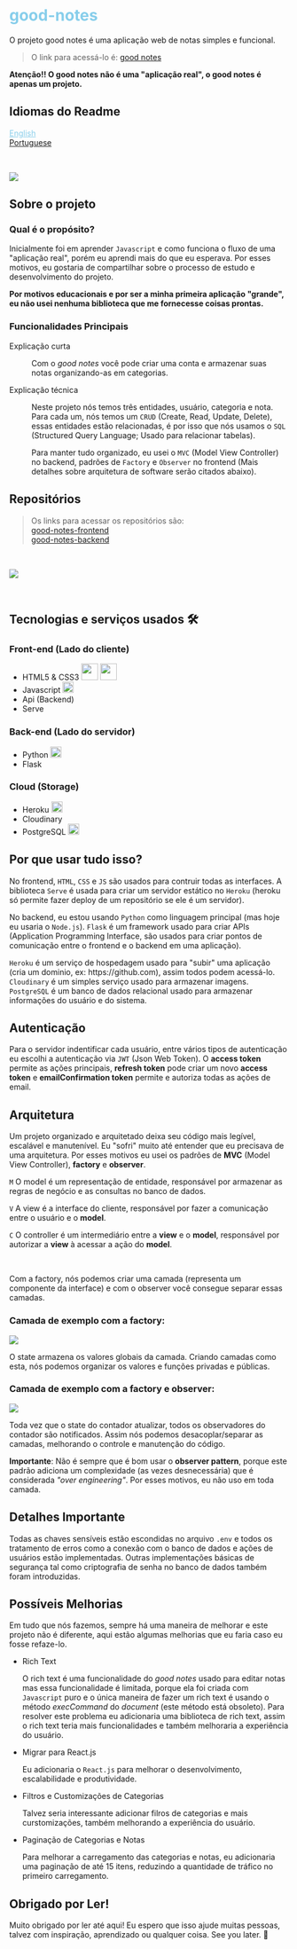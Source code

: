 
<div>
  <h1 style="color: skyblue;">good-notes</h1>
  <p>
    O projeto good notes é uma aplicação web de notas simples e funcional.
  </p>
  <blockquote>
    O link para acessá-lo é: <a href="https://good-notes-app.herokuapp.com">good notes</a>
  </blockquote>
</div>

<div>
  <strong>Atenção!! O good notes não é uma "aplicação real", o good notes é apenas um projeto.</strong>
</div>

<div>
  <h2>Idiomas do Readme</h2>
  <div>
    <a href="https://github.com/GustavoRodrigue-s/good-notes/blob/main/README.md" style="cursor: pointer; color: skyblue;">English</a>
  </div>
  <div>
    <a href="https://github.com/GustavoRodrigue-s/good-notes/blob/main/README-pt.md" >Portuguese</a>
  </div>
</div>

&nbsp;

<div>
  <img src="http://img.shields.io/static/v1?label=Status&message=Finished&color=green&style=flat" />
</div>

<div>
  <div>
    <h2>Sobre o projeto</h2>
    <h3>Qual é o propósito?</h3>
    <p>
      Inicialmente foi em aprender <code>Javascript</code> e como funciona o fluxo de uma "aplicação real", porém eu aprendi mais do que eu esperava. Por esses motivos, eu gostaria de compartilhar sobre o processo de estudo e desenvolvimento do projeto.
    </p>
    <p>
      <strong>Por motivos educacionais e por ser a minha primeira aplicação "grande", eu não usei nenhuma biblioteca que me fornecesse coisas prontas.</strong>
    </p>
    <h3>Funcionalidades Principais</h3>
    <dl>
      <dt>Explicação curta</dt>
      <dd>
        <p>
          Com o <em>good notes</em> você pode criar uma conta e armazenar suas notas organizando-as em categorias.
        </p>
      </dd>
      <dt>Explicação técnica</dt>
      <dd>
        <p>
          Neste projeto nós temos três entidades, usuário, categoria e nota. Para cada um, nós temos um <code>CRUD</code> (Create, Read, Update, Delete), essas entidades estão relacionadas, é por isso que nós usamos o <code>SQL</code> (Structured Query Language; Usado para relacionar tabelas).
        </p>
        <p>
          Para manter tudo organizado, eu usei o <code>MVC</code> (Model View Controller) no backend, padrões de <code>Factory</code> e <code>Observer</code> no frontend (Mais detalhes sobre arquitetura de software serão citados abaixo).
        </p>
      </dd>
    </dl>
  </div>
</div>

<div>
  <h2>Repositórios</h2>
  <blockquote>
    Os links para acessar os repositórios são:
    <div>
      <a href="https://github.com/GustavoRodrigue-s/good-notes-frontend">good-notes-frontend</a>
    </div>
    <div>
      <a href="https://github.com/GustavoRodrigue-s/good-notes-backend">good-notes-backend</a>
    </div>
  </blockquote>
</div>

&nbsp;

<div>
  <img src="https://user-images.githubusercontent.com/81722068/179663448-29abe138-01c8-48fd-bbe9-d1183490db6b.png" />
</div>

&nbsp;

<div>
  <h2>Tecnologias e serviços usados 🛠️</h2>
  <div>
    <h3>Front-end (Lado do cliente)</h3>
    <ul>
      <li style="vertical-align: middleware;">
        HTML5 & CSS3
        <img src="https://cdn.jsdelivr.net/gh/devicons/devicon/icons/html5/html5-original-wordmark.svg" width="30" />
        <img src="https://cdn.jsdelivr.net/gh/devicons/devicon/icons/css3/css3-original-wordmark.svg" width="30" />
      </li>
      <li>
        Javascript
        <img src="https://cdn.jsdelivr.net/gh/devicons/devicon/icons/javascript/javascript-original.svg" width="20" />
      </li>
      <li>Api (Backend)</li>
      <li>Serve</li>
    </ul>
    <h3>Back-end (Lado do servidor)</h3>
    <ul>
      <li>
        Python
        <img src="https://cdn.jsdelivr.net/gh/devicons/devicon/icons/python/python-original.svg" width="20" />
      </li>
      <li>Flask</li>
    </ul>
    <h3>Cloud (Storage)</h3>
    <ul>
      <li>
        Heroku
        <img src="https://cdn.jsdelivr.net/gh/devicons/devicon/icons/heroku/heroku-plain.svg" width="20" />
      </li>
      <li>Cloudinary</li>
       <li>
        PostgreSQL
        <img src="https://cdn.jsdelivr.net/gh/devicons/devicon/icons/postgresql/postgresql-original.svg" width="20" />
      </li>
    </ul>
  </div>
</div>

<div>
  <h2>Por que usar tudo isso?</h2>
  <div>
    <p>
      No frontend, <code>HTML</code>, <code>CSS</code> e <code>JS</code> são usados para contruir todas as interfaces. A biblioteca <code>Serve</code> é usada para criar um servidor estático no <code>Heroku</code> (heroku só permite fazer deploy de um repositório se ele é um servidor).
    </p>
    <p>
      No backend, eu estou usando <code>Python</code> como linguagem principal (mas hoje eu usaria o <code>Node.js</code>). <code>Flask</code> é um framework usado para criar APIs (Application Programming Interface, são usados para criar pontos de comunicação entre o frontend e o backend em uma aplicação).
    </p>
    <p>
      <code>Heroku</code> é um serviço de hospedagem usado para "subir" uma aplicação (cria um dominio, ex: https://github.com), assim todos podem acessá-lo. <code>Cloudinary</code> é um simples serviço usado para armazenar imagens. <code>PostgreSQL</code> é um banco de dados relacional usado para armazenar informações do usuário e do sistema.
    </p>
  </div>
</div>

<div>
  <h2>Autenticação</h2>
  <p>
    Para o servidor indentificar cada usuário, entre vários tipos de autenticação eu escolhi a autenticação via <code>JWT</code> (Json Web Token). O <strong>access token</strong> permite as ações principais, <strong>refresh token</strong> pode criar um novo <strong>access token</strong> e <strong>emailConfirmation token</strong> permite e autoriza todas as ações de email.
  </p>
</div>

<div>
  <h2>Arquitetura</h2>
  <p>
    Um projeto organizado e arquitetado deixa seu código mais legível, escalável e manutenível. Eu "sofri" muito até entender que eu precisava de uma arquitetura. Por esses motivos eu usei os padrões de <strong>MVC</strong> (Model View Controller), <strong>factory</strong> e <strong>observer</strong>. 
  </p>
  <p>
    <code>M</code> O model é um representação de entidade, responsável por armazenar as regras de negócio e as consultas no banco de dados.
  </p>
  <p>
    <code>V</code> A view é a interface do cliente, responsável por fazer a comunicação entre o usuário e o <strong>model</strong>.
  </p>
  <p>
    <code>C</code> O controller é um intermediário entre a <strong>view</strong> e o <strong>model</strong>, responsável por autorizar a <strong>view</strong> à acessar a ação do <strong>model</strong>.
  </p>
  
  &nbsp;
  
  <p>Com a factory, nós podemos criar uma camada (representa um componente da interface) e com o observer você consegue separar essas camadas.</p>
  
  <h3>Camada de exemplo com a factory:</h3>
  
  <img src="https://user-images.githubusercontent.com/81722068/180630295-399d2183-0538-42bf-a178-bd05d1b6f1d7.png" />

  <p>O state armazena os valores globais da camada. Criando camadas como esta, nós podemos organizar os valores e funções privadas e públicas.</p>

  <h3>Camada de exemplo com a factory e observer:</h3>

  <img src="https://user-images.githubusercontent.com/81722068/180630756-8b6450f9-5060-4b36-ab22-b8979272cab3.png" />

  <p>Toda vez que o state do contador atualizar, todos os observadores do contador são notificados. Assim nós podemos desacoplar/separar as camadas, melhorando o controle e manutenção do código.</p>

  <p><strong>Importante</strong>: Não é sempre que é bom usar o <strong>observer pattern</strong>, porque este padrão adiciona um complexidade (as vezes desnecessária) que é considerada <em>"over engineering"</em>. Por esses motivos, eu não uso em toda camada.</p>
</div>

<div>
  <h2>Detalhes Importante</h2>
  <p>
    Todas as chaves sensíveis estão escondidas no arquivo <code>.env</code> e todos os tratamento de erros como a conexão com o banco de dados e ações de usuários estão implementadas. Outras implementações básicas de segurança tal como criptografia de senha no banco de dados também foram introduzidas.
  </p>
</div>


<div>
  <h2>Possíveis Melhorias</h2>
  <p>
    Em tudo que nós fazemos, sempre há uma maneira de melhorar e este projeto não é diferente, aqui estão algumas melhorias que eu faria caso eu fosse refaze-lo.
  </p>
  <ul>
    <li>
      <div>
        <span>Rich Text</span>
        <p>
          O rich text é uma funcionalidade do <em>good notes</em> usado para editar notas mas essa funcionalidade é limitada, porque ela foi criada com <code>Javascript</code> puro e o única maneira de fazer um rich text é usando o método <em>execCommand</em> do <em>document</em> (este método está obsoleto). Para resolver este problema eu adicionaria uma biblioteca de rich text, assim o rich text teria mais funcionalidades e também melhoraria a experiência do usuário.</p>
      </div>
    </li>
    <li>
      <div>
        <span>Migrar para React.js</span>
        <p>
          Eu adicionaria o <code>React.js</code> para melhorar o desenvolvimento, escalabilidade e produtividade.
        </p>
      </div>
    </li>
    <li>
      <div>
        <span>Filtros e Customizações de Categorias</span>
        <p>
          Talvez seria interessante adicionar filros de categorias e mais curstomizações, também melhorando a experiência do usuário.
        </p>
      </div>
    </li>
    <li>
      <div>
        <span>Paginação de Categorias e Notas</span>
        <p>
          Para melhorar a carregamento das categorias e notas, eu adicionaria uma paginação de até 15 itens, reduzindo a quantidade de tráfico no primeiro carregamento. 
        </p>
      </div>
    </li>
  </ul>
</div>

<div>
  <h2>Obrigado por Ler!</h2>
  <p>
    Muito obrigado por ler até aqui! Eu espero que isso ajude muitas pessoas, talvez com inspiração, aprendizado ou qualquer coisa. See you later. 👋
  </p>
</div>
